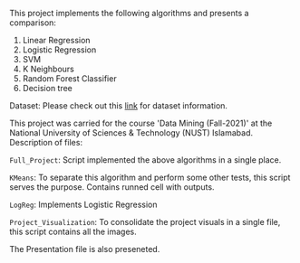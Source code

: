 This project implements the following algorithms and presents a comparison:

1. Linear Regression
2. Logistic Regression
3. SVM
4. K Neighbours
5. Random Forest Classifier
6. Decision tree

Dataset: Please check out this [link](https://arxiv.org/abs/1902.06792) for dataset information.

This project was carried for the course 'Data Mining (Fall-2021)' at the National University of Sciences & Technology (NUST) Islamabad. Description of files:

`Full_Project`: Script implemented the above algorithms in a single place.

`KMeans`: To separate this algorithm and perform some other tests, this script serves the purpose. Contains runned cell with outputs.

`LogReg`: Implements Logistic Regression

`Project_Visualization`: To consolidate the project visuals in a single file, this script contains all the images.

The Presentation file is also preseneted. 